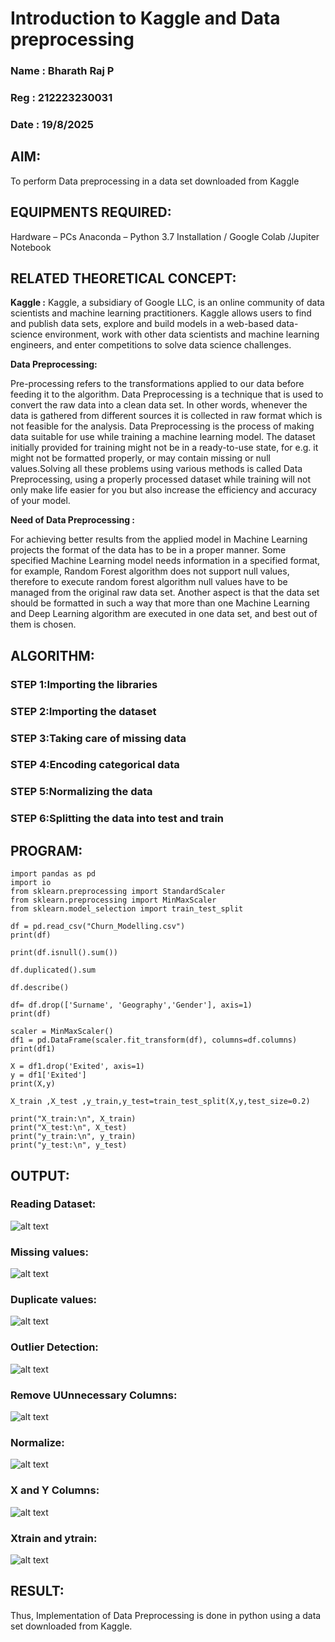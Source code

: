 # Introduction to Kaggle and Data preprocessing

### Name : Bharath Raj P
### Reg  : 212223230031
### Date : 19/8/2025 

## AIM:

To perform Data preprocessing in a data set downloaded from Kaggle

## EQUIPMENTS REQUIRED:

Hardware – PCs
Anaconda – Python 3.7 Installation / Google Colab /Jupiter Notebook

## RELATED THEORETICAL CONCEPT:

**Kaggle :**
Kaggle, a subsidiary of Google LLC, is an online community of data scientists and machine learning practitioners. Kaggle allows users to find and publish data sets, explore and build models in a web-based data-science environment, work with other data scientists and machine learning engineers, and enter competitions to solve data science challenges.

**Data Preprocessing:**

Pre-processing refers to the transformations applied to our data before feeding it to the algorithm. Data Preprocessing is a technique that is used to convert the raw data into a clean data set. In other words, whenever the data is gathered from different sources it is collected in raw format which is not feasible for the analysis.
Data Preprocessing is the process of making data suitable for use while training a machine learning model. The dataset initially provided for training might not be in a ready-to-use state, for e.g. it might not be formatted properly, or may contain missing or null values.Solving all these problems using various methods is called Data Preprocessing, using a properly processed dataset while training will not only make life easier for you but also increase the efficiency and accuracy of your model.

**Need of Data Preprocessing :**

For achieving better results from the applied model in Machine Learning projects the format of the data has to be in a proper manner. Some specified Machine Learning model needs information in a specified format, for example, Random Forest algorithm does not support null values, therefore to execute random forest algorithm null values have to be managed from the original raw data set.
Another aspect is that the data set should be formatted in such a way that more than one Machine Learning and Deep Learning algorithm are executed in one data set, and best out of them is chosen.


## ALGORITHM:
### STEP 1:Importing the libraries<BR>
### STEP 2:Importing the dataset<BR>
### STEP 3:Taking care of missing data<BR>
### STEP 4:Encoding categorical data<BR>
### STEP 5:Normalizing the data<BR>
### STEP 6:Splitting the data into test and train<BR>

##  PROGRAM:

```
import pandas as pd
import io
from sklearn.preprocessing import StandardScaler
from sklearn.preprocessing import MinMaxScaler
from sklearn.model_selection import train_test_split
```
```
df = pd.read_csv("Churn_Modelling.csv")
print(df)
```
```
print(df.isnull().sum())
```
```
df.duplicated().sum
```
```
df.describe()
```
```
df= df.drop(['Surname', 'Geography','Gender'], axis=1)
print(df)
```
```
scaler = MinMaxScaler()
df1 = pd.DataFrame(scaler.fit_transform(df), columns=df.columns)
print(df1)
```
```
X = df1.drop('Exited', axis=1)
y = df1['Exited']
print(X,y)
```
```
X_train ,X_test ,y_train,y_test=train_test_split(X,y,test_size=0.2)
```
```
print("X_train:\n", X_train)
print("X_test:\n", X_test)
print("y_train:\n", y_train)
print("y_test:\n", y_test)
```
## OUTPUT:

### Reading Dataset:
![alt text](output/read.png)

### Missing values:
![alt text](output/missing.png)

### Duplicate values:
![alt text](output/duplicate.png)

### Outlier Detection:
![alt text](output/outlier.png)

### Remove UUnnecessary Columns:
![alt text](output/remove.png)

### Normalize:
![alt text](output/scale.png)

### X and Y Columns:
![alt text](output/xandy.png)

### Xtrain and ytrain:
![alt text](<output/xtestand ytest.png>)

## RESULT:
Thus, Implementation of Data Preprocessing is done in python  using a data set downloaded from Kaggle.


